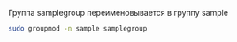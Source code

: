 Группа samplegroup переименовывается в группу sample
```bash
sudo groupmod -n sample samplegroup
```

